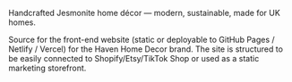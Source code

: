 Handcrafted Jesmonite home décor — modern, sustainable, made for UK homes.

Source for the front-end website (static or deployable to GitHub Pages / Netlify / Vercel) for the Haven Home Decor brand. The site is structured to be easily connected to Shopify/Etsy/TikTok Shop or used as a static marketing storefront.

